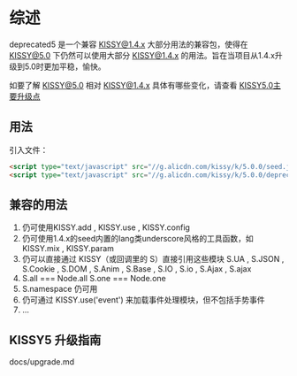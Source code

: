 # 综述

deprecated5 是一个兼容 KISSY@1.4.x 大部分用法的兼容包，使得在 KISSY@5.0 下仍然可以使用大部分 KISSY@1.4.x 的用法。旨在当项目从1.4.x升级到5.0时更加平稳，愉快。

如要了解 KISSY@5.0 相对 KISSY@1.4.x 具体有哪些变化，请查看 [KISSY5.0主要升级点](http://gitlab.alibaba-inc.com/wongguang.wg/kissy-up/tree/master/document/1.4-to-1.5)

## 用法

引入文件：

```html
<script type="text/javascript" src="//g.alicdn.com/kissy/k/5.0.0/seed.js,util.js,querystring.js" data-config='{combine:true}'></script>
<script type="text/javascript" src="//g.alicdn.com/kissy/k/5.0.0/deprecated-5/deprecated.js"></script>
```

## 兼容的用法

1. 仍可使用KISSY.add , KISSY.use , KISSY.config 
2. 仍可使用1.4.x的seed内置的lang类underscore风格的工具函数，如 KISSY.mix , KISSY.param
3. 仍可以直接通过 KISSY（或回调里的 S）直接引用这些模块 S.UA , S.JSON , S.Cookie , S.DOM , S.Anim , S.Base , S.IO , S.io , S.Ajax , S.ajax
4. S.all === Node.all  S.one === Node.one
5. S.namespace 仍可用
6. 仍可通过 KISSY.use('event') 来加载事件处理模块，但不包括手势事件
7. ...


## KISSY5 升级指南

docs/upgrade.md